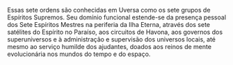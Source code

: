 ﻿Essas sete ordens são conhecidas em Uversa como os sete grupos de Espíritos Supremos. Seu domínio funcional estende-se da presença pessoal dos Sete Espíritos Mestres na periferia da Ilha Eterna, através dos sete satélites do Espírito no Paraíso, aos circuitos de Havona, aos governos dos superuniversos e à administração e supervisão dos universos locais, até mesmo ao serviço humilde dos ajudantes, doados aos reinos de mente evolucionária nos mundos do tempo e do espaço.